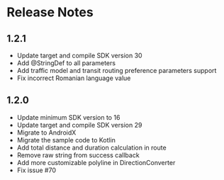 Release Notes
====

1.2.1
-- 
* Update target and compile SDK version 30 
* Add @StringDef to all parameters
* Add traffic model and transit routing preference parameters support
* Fix incorrect Romanian language value

1.2.0
----
* Update minimum SDK version to 16
* Update target and compile SDK version 29
* Migrate to AndroidX
* Migrate the sample code to Kotlin
* Add total distance and duration calculation in route
* Remove raw string from success callback
* Add more customizable polyline in DirectionConverter
* Fix issue #70
